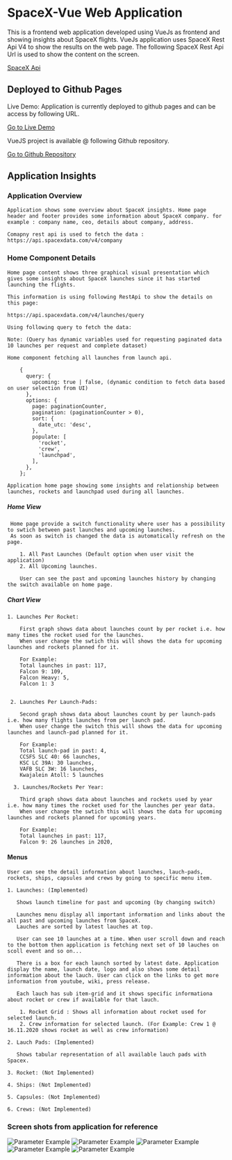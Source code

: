 # SpaceX-Vue Web Application

This is a frontend web application developed using VueJs as frontend and showing insights about SpaceX flights. VueJs application uses SpaceX Rest Api V4 to show the results on the web page. The following SpaceX Rest Api Url is used to show the content on the screen.

[SpaceX Api](https://github.com/r-spacex/SpaceX-API/tree/master/docs/v4)

## Deployed to Github Pages

Live Demo: Application is currently deployed to github pages and can be access by following URL.

[Go to Live Demo](https://drahuld.github.io/spacex/)

VueJS project is available @ following Github repository.

[Go to Github Repository](https://github.com/drahuld/spacex.git)
## Application Insights

### Application Overview
```
Application shows some overview about SpaceX insights. Home page header and footer provides some information about SpaceX company. for example : company name, ceo, details about company, address.

Comapny rest api is used to fetch the data : https://api.spacexdata.com/v4/company

```

### Home Component Details

```
Home page content shows three graphical visual presentation which gives some insights about SpaceX launches since it has started launching the flights.

This information is using following RestApi to show the details on this page: 

https://api.spacexdata.com/v4/launches/query

Using following query to fetch the data:

Note: (Query has dynamic variables used for requesting paginated data 10 launches per request and complete dataset)

Home component fetching all launches from launch api.

    {
      query: {
        upcoming: true | false, (dynamic condition to fetch data based on user selection from UI)
      },
      options: {
        page: paginationCounter,
        pagination: (paginationCounter > 0),
        sort: {
          date_utc: 'desc',
        },
        populate: [
          'rocket',
          'crew',
          'launchpad',
        ],
      },
    };

Application home page showing some insights and relationship between launches, rockets and launchpad used during all launches. 
```

##### Home View

```
 Home page provide a switch functionality where user has a possibility to swtich between past launches and upcoming launches.
 As soon as switch is changed the data is automatically refresh on the page.

    1. All Past Launches (Default option when user visit the application)
    2. All Upcoming launches.

    User can see the past and upcoming launches history by changing the switch available on home page. 
```
##### Chart View

```
1. Launches Per Rocket:

    First graph shows data about launches count by per rocket i.e. how many times the rocket used for the launches.
    When user change the swtich this will shows the data for upcoming launches and rockets planned for it.

    For Example: 
    Total launches in past: 117, 
    Falcon 9: 109, 
    Falcon Heavy: 5, 
    Falcon 1: 3


 2. Launches Per Launch-Pads:

    Second graph shows data about launches count by per launch-pads i.e. how many flights launches from per launch pad.
    When user change the switch this will shows the data for upcoming launches and launch-pad planned for it.

    For Example: 
    Total launch-pad in past: 4, 
    CCSFS SLC 40: 66 launches, 
    KSC LC 39A: 30 launches, 
    VAFB SLC 3W: 16 launches,
    Kwajalein Atoll: 5 launches

  3. Launches/Rockets Per Year:

    Third graph shows data about launches and rockets used by year i.e. how many times the rocket used for the launches per year data.
    When user change the swtich this will shows the data for upcoming launches and rockets planned for upcoming years.

    For Example: 
    Total launches in past: 117, 
    Falcon 9: 26 launches in 2020,
```

#### Menus

```
User can see the detail information about launches, lauch-pads, rockets, ships, capsules and crews by going to specific menu item.

1. Launches: (Implemented)

   Shows launch timeline for past and upcoming (by changing switch)

   Launches menu display all important information and links about the all past and upcoming launches from SpaceX.
   Lauches are sorted by latest lauches at top.

   User can see 10 launches at a time. When user scroll down and reach to the bottom then application is fetching next set of 10 lauches on scoll event and so on... 

   There is a box for each launch sorted by latest date. Application display the name, launch date, logo and also shows some detail information about the lauch. User can click on the links to get more information from youtube, wiki, press release.

   Each lauch has sub item-grid and it shows specific informationa about rocket or crew if available for that lauch.

    1. Rocket Grid : Shows all information about rocket used for selected launch.
    2. Crew information for selected launch. (For Example: Crew 1 @ 16.11.2020 shows rocket as well as crew information)

2. Lauch Pads: (Implemented)

   Shows tabular representation of all available lauch pads with Spacex.     

3. Rocket: (Not Implemented)

4. Ships: (Not Implemented)

5. Capsules: (Not Implemented)

6. Crews: (Not Implemented)

```

### Screen shots from application for reference

![Parameter Example](launchPerRocket.png)
![Parameter Example](launchesPerLaunchPad.png)
![Parameter Example](launchesPerYear.png)
![Parameter Example](launches.png)
![Parameter Example](crew.png)